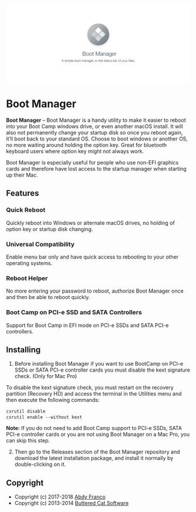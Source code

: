 ![Boot Manager](./src/assets/banner.jpg)

# Boot Manager

**Boot Manager** – Boot Manager is a handy utility to make it easier to reboot into your Boot Camp
windows drive, or even another macOS install. It will also not permanently change your startup disk
so once you reboot again, it’ll boot back to your standard OS. Choose to boot windows or another OS,
no more waiting around holding the option key. Great for bluetooth keyboard users where option key
might not always work.

Boot Manager is especially useful for people who use non-EFI graphics cards and therefore have
lost access to the startup manager when starting up their Mac.

## Features
### Quick Reboot
Quickly reboot into Windows or alternate macOS drives, no holding of option key or startup disk changing.

### Universal Compatibility
Enable menu bar only and have quick access to rebooting to your other operating systems.

### Reboot Helper
No more entering your password to reboot, authorize Boot Manager once and then be able to reboot quickly.

### Boot Camp on PCI-e SSD and SATA Controllers
Support for Boot Camp in EFI mode on PCI-e SSDs and SATA PCI-e controllers.

## Installing
1. Before installing Boot Manager if you want to use BootCamp on PCI-e SSDs or SATA PCI-e
controller cards you must disable the kext signature check. (Only for Mac Pro)

To disable the kext signature check, you must restart on the recovery partition (Recovery HD) and access
the terminal in the Utilities menu and then execute the following commands:

```
csrutil disable
csrutil enable --without kext
```

**Note:** If you do not need to add Boot Camp support to PCI-e SSDs, SATA PCI-e controller
cards or you are not using Boot Manager on a Mac Pro, you can skip this step.

2. Then go to the Releases section of the Boot Manager repository and download the latest installation
package, and install it normally by double-clicking on it.

## Copyright
- Copyright (c) 2017-2018 [Abdy Franco](http://abdyfran.co/)
- Copyright (c) 2013-2014 [Buttered Cat Software](http://buttered-cat.com)
